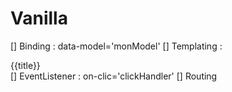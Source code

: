 # Vanilla


[] Binding : data-model='monModel'
[] Templating : <div>{{title}}<div>
[] EventListener : on-clic='clickHandler'
[] Routing 